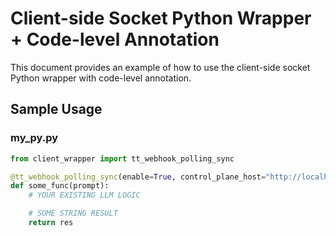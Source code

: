 # Client-side Socket Python Wrapper + Code-level Annotation

This document provides an example of how to use the client-side socket Python wrapper with code-level annotation.

## Sample Usage

### my_py.py

```python
from client_wrapper import tt_webhook_polling_sync

@tt_webhook_polling_sync(enable=True, control_plane_host="http://localhost:8080")
def some_func(prompt):
    # YOUR EXISTING LLM LOGIC

    # SOME STRING RESULT
    return res